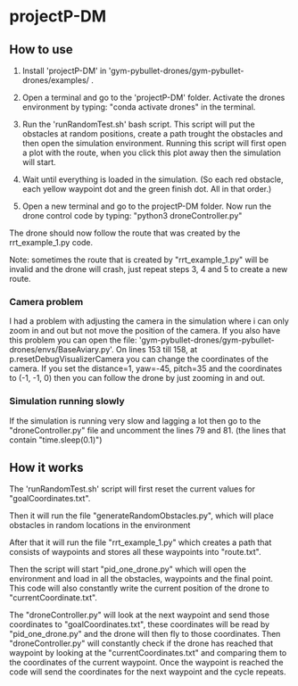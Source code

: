 # projectP-DM

## How to use 

1. Install 'projectP-DM' in 'gym-pybullet-drones/gym-pybullet-drones/examples/ .

2. Open a terminal and go to the 'projectP-DM' folder. Activate the drones environment by typing: "conda activate drones" in the terminal.

3. Run the 'runRandomTest.sh' bash script. This script will put the obstacles at random positions, create a path trought the obstacles and then open the simulation environment. Running this script will first open a plot with the route, when you click this plot away then the simulation will start.

4. Wait until everything is loaded in the simulation. (So each red obstacle, each yellow waypoint dot and the green finish dot. All in that order.)

5. Open a new terminal and go to the projectP-DM folder. Now run the drone control code by typing: "python3 droneController.py"

The drone should now follow the route that was created by the rrt\_example\_1.py code.

Note: sometimes the route that is created by "rrt\_example\_1.py" will be invalid and the drone will crash, just repeat steps 3, 4 and 5 to create a new route.


### Camera problem
I had a problem with adjusting the camera in the simulation where i can only zoom in and out but not move the position of the camera.
If you also have this problem you can open the file: 'gym-pybullet-drones/gym-pybullet-drones/envs/BaseAviary.py'. On lines 153 till 158, at p.resetDebugVisualizerCamera you can change the coordinates of the camera. If you set the distance=1, yaw=-45, pitch=35 and the coordinates to (-1, -1, 0) then you can follow the drone by just zooming in and out.

### Simulation running slowly
If the simulation is running very slow and lagging a lot then go to the "droneController.py" file and uncomment the lines 79 and 81. (the lines that contain "time.sleep(0.1)")


## How it works
The 'runRandomTest.sh' script will first reset the current values for "goalCoordinates.txt".

Then it will run the file "generateRandomObstacles.py", which will place obstacles in random locations in the environment

After that it will run the file "rrt\_example\_1.py" which creates a path that consists of waypoints and stores all these waypoints into "route.txt".

Then the script will start "pid\_one\_drone.py" which will open the environment and load in all the obstacles, waypoints and the final point. This code will also constantly write the current position of the drone to "currentCoordinate.txt". 

The "droneController.py" will look at the next waypoint and send those coordinates to "goalCoordinates.txt", these coordinates will be read by "pid\_one\_drone.py" and the drone will then fly to those coordinates. Then "droneController.py" will constantly check if the drone has reached that waypoint by looking at the "currentCoordinates.txt" and comparing them to the coordinates of the current waypoint. Once the waypoint is reached the code will send the coordinates for the next waypoint and the cycle repeats. 











